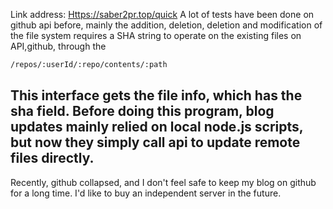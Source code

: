 Link address:
[Https://saber2pr.top/quick](https://saber2pr.top/quick)
A lot of tests have been done on github api before, mainly the addition, deletion, deletion and modification of the file system requires a SHA string to operate on the existing files on API,github, through the
```txt
/repos/:userId/:repo/contents/:path

```
This interface gets the file info, which has the sha field.
Before doing this program, blog updates mainly relied on local node.js scripts, but now they simply call api to update remote files directly.
---
Recently, github collapsed, and I don't feel safe to keep my blog on github for a long time. I'd like to buy an independent server in the future.